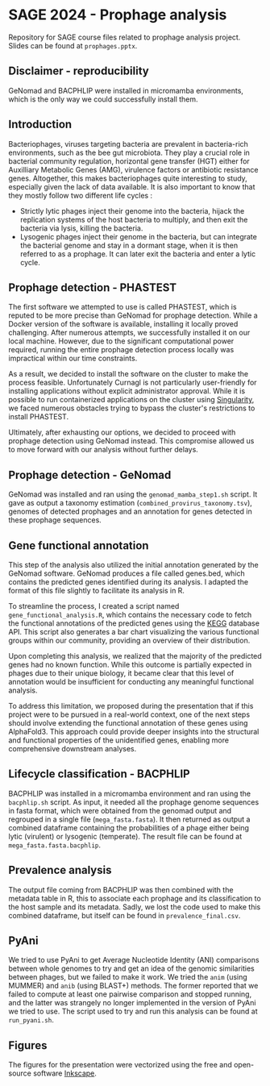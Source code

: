 # SAGE 2024 - Prophage analysis
Repository for SAGE course files related to prophage analysis project. Slides can be found at `prophages.pptx`. 

## Disclaimer -  reproducibility

GeNomad and BACPHLIP were installed in micromamba environments, which is the only way we could successfully install them. 

## Introduction

Bacteriophages, viruses targeting bacteria are prevalent in bacteria-rich environments, such as the bee gut microbiota. They play a crucial role in bacterial community regulation, horizontal gene transfer (HGT) either for Auxilliary Metabolic Genes (AMG), virulence factors or antibiotic resistance genes. Altogether, this makes bacteriophages quite interesting to study, especially given the lack of data available. It is also important to know that they mostly follow two different life cycles :

- Strictly lytic phages inject their genome into the bacteria, hijack the replication systems of the host bacteria to multiply, and then exit the bacteria via lysis, killing the bacteria.
- Lysogenic phages inject their genome in the bacteria, but can integrate the bacterial genome and stay in a dormant stage, when it is then referred to as a prophage. It can later exit the bacteria and enter a lytic cycle.

## Prophage detection - PHASTEST

The first software we attempted to use is called PHASTEST, which is reputed to be more precise than GeNomad for prophage detection. While a Docker version of the software is available, installing it locally proved challenging. After numerous attempts, we successfully installed it on our local machine. However, due to the significant computational power required, running the entire prophage detection process locally was impractical within our time constraints.

As a result, we decided to install the software on the cluster to make the process feasible. Unfortunately Curnagl is not particularly user-friendly for installing applications without explicit administrator approval. While it is possible to run containerized applications on the cluster using [Singularity](https://github.com/apptainer/singularity), we faced numerous obstacles trying to bypass the cluster's restrictions to install PHASTEST.

Ultimately, after exhausting our options, we decided to proceed with prophage detection using GeNomad instead. This compromise allowed us to move forward with our analysis without further delays.

## Prophage detection - GeNomad

GeNomad was installed and ran using the `genomad_mamba_step1.sh` script. It gave as output a taxonomy estimation (`combined_provirus_taxonomy.tsv`), genomes of detected prophages and an annotation for genes detected in these prophage sequences. 

## Gene functional annotation

This step of the analysis also utilized the initial annotation generated by the GeNomad software. GeNomad produces a file called genes.bed, which contains the predicted genes identified during its analysis. I adapted the format of this file slightly to facilitate its analysis in R.

To streamline the process, I created a script named `gene_functional_analysis.R`, which contains the necessary code to fetch the functional annotations of the predicted genes using the  [KEGG](https://www.genome.jp/kegg/) database API. This script also generates a bar chart visualizing the various functional groups within our community, providing an overview of their distribution.

Upon completing this analysis, we realized that the majority of the predicted genes had no known function. While this outcome is partially expected in phages due to their unique biology, it became clear that this level of annotation would be insufficient for conducting any meaningful functional analysis.

To address this limitation, we proposed during the presentation that if this project were to be pursued in a real-world context, one of the next steps should involve extending the functional annotation of these genes using AlphaFold3. This approach could provide deeper insights into the structural and functional properties of the unidentified genes, enabling more comprehensive downstream analyses.

## Lifecycle classification - BACPHLIP

BACPHLIP was installed in a micromamba environment and ran using the `bacphlip.sh` script. As input, it needed all the prophage genome sequences in fasta format, which were obtained from the genomad output and regrouped in a single file (`mega_fasta.fasta`). It then returned as output a combined dataframe containing the probabilities of a phage either being lytic (virulent) or lysogenic (temperate). The result file can be found at `mega_fasta.fasta.bacphlip`. 

## Prevalence analysis

The output file coming from BACPHLIP was then combined with the metadata table in R, this to associate each prophage and its classification to the host sample and its metadata. Sadly, we lost the code used to make this combined dataframe, but itself can be found in `prevalence_final.csv`. 

## PyAni

We tried to use PyAni to get Average Nucleotide Identity (ANI) comparisons between whole genomes to try and get an idea of the genomic similarities between phages, but we failed to make it work. We tried the `anim` (using MUMMER) and `anib` (using BLAST+) methods. The former reported that we failed to compute at least one pairwise comparison and stopped running, and the latter was strangely no longer implemented in the version of PyAni we tried to use. The script used to try and run this analysis can be found at `run_pyani.sh`.

## Figures

The figures for the presentation were vectorized using the free and open-source software [Inkscape](https://inkscape.org/).
